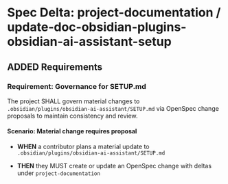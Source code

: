 # Spec Delta: project-documentation / update-doc-obsidian-plugins-obsidian-ai-assistant-setup

## ADDED Requirements

### Requirement: Governance for SETUP.md

The project SHALL govern material changes to `.obsidian/plugins/obsidian-ai-assistant/SETUP.md` via OpenSpec change proposals to maintain consistency and review.

#### Scenario: Material change requires proposal

- **WHEN** a contributor plans a material update to `.obsidian/plugins/obsidian-ai-assistant/SETUP.md`

- **THEN** they MUST create or update an OpenSpec change with deltas under `project-documentation`
